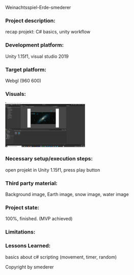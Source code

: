 Weinachtsspiel-Erde-smederer

### Project description: 
recap projekt: C# basics, unity workflow 

### Development platform: 
Unity 1.15f1, visual studio 2019

### Target platform: 
Webgl (960 600)

### Visuals: 
<div>
<img src="./screenshot/screenshot01.PNG" width="250">
</div>

 

### Necessary setup/execution steps: 
open projekt in Unity 1.15f1, press play button

### Third party material: 
Background image, Earth image, snow image, water image

### Project state: 
100%, finished. (MVP achieved)

### Limitations: 

### Lessons Learned: 
basics about c# scripting (movement, timer, random)

Copyright by smederer
